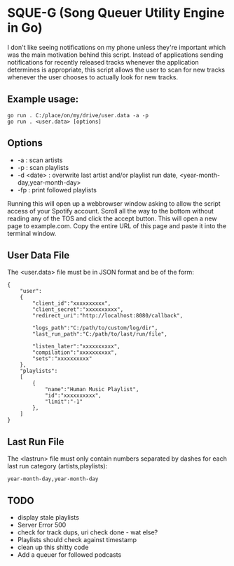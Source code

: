 # SQUE-G (Song Queuer Utility Engine in Go)

I don't like seeing notifications on my phone unless they're important which was the main motivation behind this script. Instead of applications sending notifications for recently released tracks whenever the application determines is appropriate, this script allows the user to scan for new tracks whenever the user chooses to actually look for new tracks.

## Example usage:
```
go run . C:/place/on/my/drive/user.data -a -p
go run . <user.data> [options]
```

## Options
- -a : scan artists
- -p : scan playlists
- -d \<date\> : overwrite last artist and/or playlist run date, \<year-month-day,year-month-day\>
- -fp : print followed playlists

Running this will open up a webbrowser window asking to allow the script access of your Spotify
account. Scroll all the way to the bottom without reading any of the TOS and click the accept
button. This will open a new page to example.com. Copy the entire URL of this page and paste
it into the terminal window.

## User Data File
The \<user.data\> file must be in JSON format and be of the form:
```
{
    "user":
    {
        "client_id":"xxxxxxxxxx",
        "client_secret":"xxxxxxxxxx",
        "redirect_uri":"http://localhost:8080/callback",

        "logs_path":"C:/path/to/custom/log/dir",
        "last_run_path":"C:/path/to/last/run/file",
        
        "listen_later":"xxxxxxxxxx",
        "compilation":"xxxxxxxxxx",
        "sets":"xxxxxxxxxx"
    },
    "playlists":
    [  
        {
            "name":"Human Music Playlist",
            "id":"xxxxxxxxxx",
            "limit":"-1"
        },
    ]
}
```

## Last Run File
The \<lastrun\> file must only contain numbers separated by dashes for each last run category (artists,playlists):
```
year-month-day,year-month-day
```

## TODO
- display stale playlists
- Server Error 500
- check for track dups, uri check done - wat else?
- Playlists should check against timestamp
- clean up this shitty code
- Add a queuer for followed podcasts
